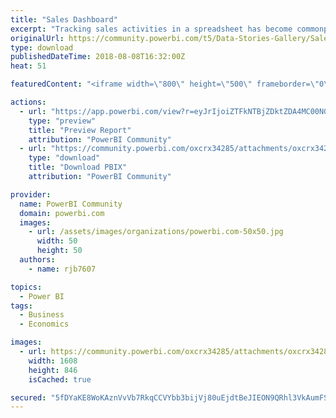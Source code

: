 ```yaml
---
title: "Sales Dashboard"
excerpt: "Tracking sales activities in a spreadsheet has become commonplace. Often referred to as a sales scorecard, this tool allows sales leaders to better"
originalUrl: https://community.powerbi.com/t5/Data-Stories-Gallery/Sales-Dashboard/m-p/484507
type: download
publishedDateTime: 2018-08-08T16:32:00Z
heat: 51

featuredContent: "<iframe width=\"800\" height=\"500\" frameborder=\"0\" src=\"https://app.powerbi.com/view?r=eyJrIjoiZTFkNTBjZDktZDA4MC00NGRiLWIyNjYtOTAzZTQ0YWM4ZGI0IiwidCI6IjI0ZGNkNzRiLTc3ZWYtNGY3My05ODM2LTNkN2Y0ZmY2NTkwOSJ9\"></iframe>"

actions:
  - url: "https://app.powerbi.com/view?r=eyJrIjoiZTFkNTBjZDktZDA4MC00NGRiLWIyNjYtOTAzZTQ0YWM4ZGI0IiwidCI6IjI0ZGNkNzRiLTc3ZWYtNGY3My05ODM2LTNkN2Y0ZmY2NTkwOSJ9"
    type: "preview"
    title: "Preview Report"
    attribution: "PowerBI Community"
  - url: "https://community.powerbi.com/oxcrx34285/attachments/oxcrx34285/DataStoriesGallery/2135/2/Sales_Scorecard%5B1%5D.pbix"
    type: "download"
    title: "Download PBIX"
    attribution: "PowerBI Community"

provider:
  name: PowerBI Community
  domain: powerbi.com
  images:
    - url: /assets/images/organizations/powerbi.com-50x50.jpg
      width: 50
      height: 50
  authors:
    - name: rjb7607

topics:
  - Power BI
tags:
  - Business
  - Economics

images:
  - url: https://community.powerbi.com/oxcrx34285/attachments/oxcrx34285/DataStoriesGallery/2135/1/SalesDashboard.png
    width: 1608
    height: 846
    isCached: true

secured: "5fDYaKE8WoKAznVvVb7RkqCCVYbb3bijVj80uEjdtBeJIEON9QRhl3VkAumFSCmqcfZzL9JC9Y/NqZzhFp6PjNKAtlSpiU5AM8JQu6julnczRtKO5D+fOFzs3hLqONgkKu2OKYlAa8TxFGbvJd5u4QkmMwqH82kCf5r2kc1G7XKAYA2QDjfyzIhUuzEIfBnk83ixpGCB2s4qwTqA7mXWsgKkkW6X99IKdbzewL23tEf1q7eKkOfGhHvgszulpaBns6l/Cr31biqhIZU+63hMY7HLEu4w8LZhVTS866WOzU1pHHDuGN8nlEBxceDvUJ8wpSY3+jRnu2TnKvY0QploqlAc9CmwhBd3hWMiLz2XGC8QGuJCNzme2VZwJayugfrlESTlbrJ2kYuFIOJNFldRC16yu9EjvqAJJx7/lNyST7nLarNmQa8f2oyJclPr/pCo;mpw3Jc4kiqHW7WYAIRBhdA=="
---
```


